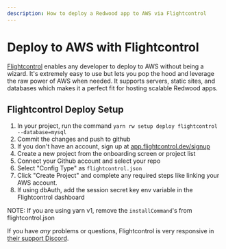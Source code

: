 ```yaml
---
description: How to deploy a Redwood app to AWS via Flightcontrol
---
```


# Deploy to AWS with Flightcontrol

[Flightcontrol](https://www.flightcontrol.dev?ref=redwood) enables any developer to deploy to AWS without being a wizard. It's extremely easy to use but lets you pop the hood and leverage the raw power of AWS when needed. It supports servers, static sites, and databases which makes it a perfect fit for hosting scalable Redwood apps.

## Flightcontrol Deploy Setup

1. In your project, run the command `yarn rw setup deploy flightcontrol --database=mysql`
2. Commit the changes and push to github
3. If you don't have an account, sign up at [app.flightcontrol.dev/signup](https://app.flightcontrol.dev/signup?ref=redwood)
4. Create a new project from the onboarding screen or project list
  1. Connect your Github account and select your repo
  2. Select "Config Type" as `flightcontrol.json`
  3. Click "Create Project" and complete any required steps like linking your AWS account.
5. If using dbAuth, add the session secret key env variable in the Flightcontrol dashboard


NOTE: If you are using yarn v1, remove the `installCommand`'s from flightcontrol.json

If you have *any* problems or questions, Flightcontrol is very responsive in [their support Discord](https://discord.gg/yY8rSPrD6q).

